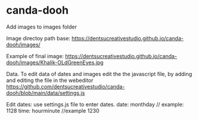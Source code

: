 # canda-dooh

Add images to images folder

Image directoy path base:
https://dentsucreativestudio.github.io/canda-dooh/images/

Example of final image:
https://dentsucreativestudio.github.io/canda-dooh/images/Khalik-OLdGreenEyes.jpg

Data.
To edit data of dates and images edit the the javascript file, by adding and editing the file in the webeditor
https://github.com/dentsucreativestudio/canda-dooh/blob/main/data/settings.js

Edit dates:
use settings.js file to enter dates. 
date: monthday // example: 1128 
time: hourminute //example 1230
